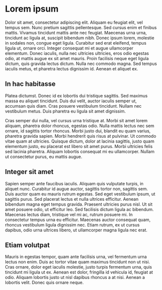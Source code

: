 # Lorem ipsum

Dolor sit amet, consectetur adipiscing elit. Aliquam eu feugiat elit, vel tempus sem. Nunc pretium sagittis pellentesque. Sed cursus enim et finibus mattis. Vivamus tincidunt mattis ante nec feugiat. Maecenas urna urna, tincidunt ac ligula at, suscipit bibendum nibh. Donec ipsum lorem, molestie in sodales non, congue eget ligula. Curabitur sed erat eleifend, tempus ligula ut, ornare orci. Integer consequat mi et augue ullamcorper elementum. Donec iaculis, nulla nec ultricies ultricies, eros odio egestas odio, at mattis augue ex sit amet mauris. Proin facilisis neque eget ligula dictum, quis gravida lectus dictum. Nulla nec commodo magna. Sed tempus iaculis metus, et pharetra lectus dignissim id. Aenean et aliquet ex.

## In hac habitasse

Platea dictumst. Donec id ex lobortis dui tristique sagittis. Sed maximus massa eu aliquet tincidunt. Duis dui velit, auctor iaculis semper ut, accumsan quis diam. Cras posuere vestibulum tincidunt. Nullam nec vestibulum metus. Duis pharetra eu ligula sit amet dignissim.

Cras semper dui nulla, vel cursus urna tristique at. Morbi sit amet lorem aliquam, pharetra dolor rhoncus, egestas odio. Nulla mattis lectus nec sem ornare, id sagittis tortor rhoncus. Morbi justo dui, blandit eu quam varius, pharetra gravida sapien. Morbi hendrerit quis risus at pulvinar. Ut commodo vitae quam at ultricies. Quisque dictum, dolor at lacinia sagittis, justo quam elementum justo, eu placerat est libero sit amet purus. Morbi ultricies felis sed lacinia pharetra. Aliquam lobortis consequat mi eu ullamcorper. Nullam ut consectetur purus, eu mattis augue.

## Integer sit amet

Sapien semper ante faucibus iaculis. Aliquam quis vulputate turpis, in aliquet nunc. Curabitur id augue auctor, sagittis tortor non, sagittis sem. Duis auctor quam eu mauris rutrum egestas. Sed eget vestibulum ipsum, ut sagittis purus. Sed placerat lectus et nulla ultrices efficitur. Aenean bibendum magna eget tempus gravida. Praesent ultricies purus nisl. Ut sit amet posuere odio, ut efficitur leo. Sed facilisis dictum ligula ac bibendum. Maecenas lectus diam, tristique vel mi ac, rutrum posuere mi. In consectetur tempus urna eu efficitur. Maecenas auctor consequat quam, rhoncus vestibulum ligula dignissim nec. Etiam rutrum, ex ut cursus dapibus, odio urna ultrices libero, ut ullamcorper magna ligula nec erat.

## Etiam volutpat

Mauris in egestas tempor, quam ante facilisis urna, vel fermentum urna lectus non enim. Duis ac tortor vitae quam maximus tincidunt non ut nisi. Cras ornare, dolor eget iaculis molestie, justo turpis fermentum urna, quis tincidunt mi ligula ut ex. Aenean est dolor, fringilla id vehicula id, feugiat at odio. Aliquam lobortis justo ut nisl dapibus rhoncus a at nisi. Aenean a lobortis velit. Donec quis ornare neque. 
